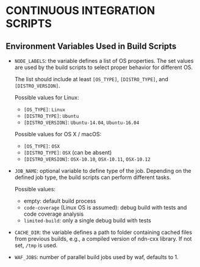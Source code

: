 CONTINUOUS INTEGRATION SCRIPTS
==============================

Environment Variables Used in Build Scripts
-------------------------------------------

- `NODE_LABELS`: the variable defines a list of OS properties.  The set values are used by the
  build scripts to select proper behavior for different OS.

  The list should include at least `[OS_TYPE]`, `[DISTRO_TYPE]`, and `[DISTRO_VERSION]`.

  Possible values for Linux:

  * `[OS_TYPE]`: `Linux`
  * `[DISTRO_TYPE]`: `Ubuntu`
  * `[DISTRO_VERSION]`: `Ubuntu-14.04`, `Ubuntu-16.04`

  Possible values for OS X / macOS:

  * `[OS_TYPE]`: `OSX`
  * `[DISTRO_TYPE]`: `OSX` (can be absent)
  * `[DISTRO_VERSION]`: `OSX-10.10`, `OSX-10.11`, `OSX-10.12`

- `JOB_NAME`: optional variable to define type of the job.  Depending on the defined job type,
  the build scripts can perform different tasks.

  Possible values:

  * empty: default build process
  * `code-coverage` (Linux OS is assumed): debug build with tests and code coverage analysis
  * `limited-build`: only a single debug build with tests

- `CACHE_DIR`: the variable defines a path to folder containing cached files from previous builds,
  e.g., a compiled version of ndn-cxx library.  If not set, `/tmp` is used.

- `WAF_JOBS`: number of parallel build jobs used by waf, defaults to 1.
